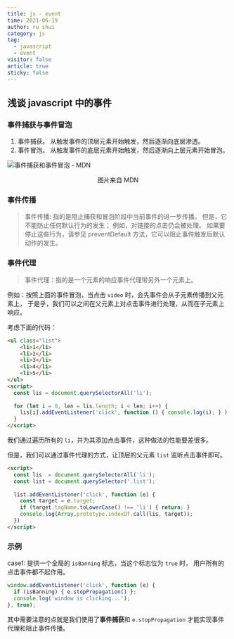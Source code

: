 ```yaml
---
title: js - event
time: 2021-06-19
author: ru shui
category: js
tag:
  - javascript
  - event
visitor: false
article: true
sticky: false
---
```


## 浅谈 javascript 中的事件

### 事件捕获与事件冒泡

1. 事件捕获。
   从触发事件的顶层元素开始触发，然后逐渐向底层渗透。
2. 事件冒泡。
   从触发事件的底层元素开始触发，然后逐渐向上层元素开始冒泡。

![ 事件捕获和事件冒泡 - MDN ](https://mdn.mozillademos.org/files/14075/bubbling-capturing.png)
<center>图片来自 MDN</center>

### 事件传播

> 事件传播: 指的是阻止捕获和冒泡阶段中当前事件的进一步传播。
> 但是，它不能防止任何默认行为的发生； 例如，对链接的点击仍会被处理。
> 如果要停止这些行为，请参见 preventDefault 方法，它可以阻止事件触发后默认动作的发生。

### 事件代理

> 事件代理：指的是一个元素的响应事件代理带另外一个元素上。

例如：按照上面的事件冒泡，当点击 `video` 时，会先事件会从子元素传播到父元素上，
于是乎，我们可以之间在父元素上对点击事件进行处理，从而在子元素上响应。

考虑下面的代码：
```html
<ul class="list">
    <li>1</li>
    <li>2</li>
    <li>3</li>
    <li>4</li>
    <li>5</li>
</ul>
<script>
  const lis = document.querySelectorAll('li');
  
  for (let i = 0, len = lis.length; i < len; i++) {
    lis[i].addEventListener('click', function () { console.log(i); } )
  }
</script>
```

我们通过遍历所有的 `li`，并为其添加点击事件，这种做法的性能要差很多。

但是，我们可以通过事件代理的方式，让顶层的父元素 `list` 监听点击事件即可。

```html
<script>
  const lis  = document.querySelectorAll('li');
  const list = document.querySelector('.list');
  
  list.addEventListener('click', function (e) {
    const target = e.target;
    if (target.tagName.toLowerCase() !== 'li') { return; }
    console.log(Array.prototype.indexOf.call(lis, target));
  })
</script>
```

### 示例

case1: 提供一个全局的 `isBanning` 标志，当这个标志位为 `true` 时，
用户所有的点击事件都不起作用。

```javascript
window.addEventListener('click', function (e) {
  if (isBanning) { e.stopPropagation() };
  console.log('window is clicking...');
}, true);
```

其中需要注意的点就是我们使用了**事件捕获**和 `e.stopPropagation` 才能实现事件
代理和阻止事件传播。

